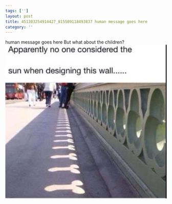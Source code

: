 ```yaml
---
tags: ['']
layout: post
title: 451303254914427_815509118493837 human message goes here
category: ''
---
```

human message goes here
But what about the children?
![451303254914427_815509118493837](/uploads/2014-8-26-451303254914427_815509118493837-human-message-goes-here.jpg)
